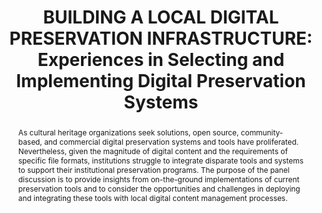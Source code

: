 ---
abstract: 'As cultural heritage organizations seek solutions, open source, community-based,
  and commercial digital preservation systems and tools have proliferated. Nevertheless,
  given the magnitude of digital content and the requirements of specific file formats,
  institutions struggle to integrate disparate tools and systems to support their
  institutional preservation programs. The purpose of the panel discussion is to provide
  insights from on-the-ground implementations of current preservation tools and to
  consider the opportunities and challenges in deploying and integrating these tools
  with local digital content management processes.

  '
creators:
- Rieger, Oya Y.
- Boock, Michael
- McCormack, Lindsay
- Ruest, Nick
date: null
document_url: https://services.phaidra.univie.ac.at/api/object/o:1424893/download
grand_parent: iPRES
institutions:
- Ithaka S+R
- Oregon State University
- University of Oxford
- York University
keywords:
- preservation systems
- digital asset management
- sustainability
- preservation processes
landing_page_url: https://phaidra.univie.ac.at/o:1424893
language: eng
layout: publication
license: CC BY 4.0 International
notes_url: null
parent: iPRES 2021
presentation_url: null
publication_type: paper
size: 166834
source_name: iPRES
title: 'BUILDING A LOCAL DIGITAL PRESERVATION INFRASTRUCTURE:  Experiences in Selecting
  and Implementing Digital Preservation Systems'
year: 2021
---